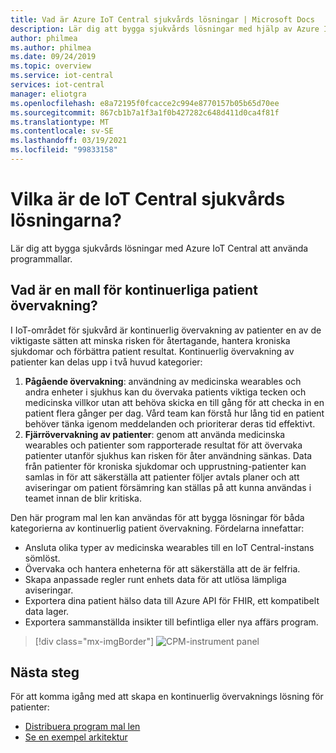 ```yaml
---
title: Vad är Azure IoT Central sjukvårds lösningar | Microsoft Docs
description: Lär dig att bygga sjukvårds lösningar med hjälp av Azure IoT Central programmallar.
author: philmea
ms.author: philmea
ms.date: 09/24/2019
ms.topic: overview
ms.service: iot-central
services: iot-central
manager: eliotgra
ms.openlocfilehash: e8a72195f0fcacce2c994e8770157b05b65d70ee
ms.sourcegitcommit: 867cb1b7a1f3a1f0b427282c648d411d0ca4f81f
ms.translationtype: MT
ms.contentlocale: sv-SE
ms.lasthandoff: 03/19/2021
ms.locfileid: "99833158"
---
```

# <a name="what-are-the-iot-central-healthcare-solutions"></a>Vilka är de IoT Central sjukvårds lösningarna?

Lär dig att bygga sjukvårds lösningar med Azure IoT Central att använda programmallar.

## <a name="what-is-continuous-patient-monitoring-template"></a>Vad är en mall för kontinuerliga patient övervakning?

I IoT-området för sjukvård är kontinuerlig övervakning av patienter en av de viktigaste sätten att minska risken för återtagande, hantera kroniska sjukdomar och förbättra patient resultat. Kontinuerlig övervakning av patienter kan delas upp i två huvud kategorier:

1. **Pågående övervakning**: användning av medicinska wearables och andra enheter i sjukhus kan du övervaka patients viktiga tecken och medicinska villkor utan att behöva skicka en till gång för att checka in en patient flera gånger per dag. Vård team kan förstå hur lång tid en patient behöver tänka igenom meddelanden och prioriterar deras tid effektivt.
1. **Fjärrövervakning av patienter**: genom att använda medicinska wearables och patienter som rapporterade resultat för att övervaka patienter utanför sjukhus kan risken för åter användning sänkas. Data från patienter för kroniska sjukdomar och upprustning-patienter kan samlas in för att säkerställa att patienter följer avtals planer och att aviseringar om patient försämring kan ställas på att kunna användas i teamet innan de blir kritiska.

Den här program mal len kan användas för att bygga lösningar för båda kategorierna av kontinuerlig patient övervakning. Fördelarna innefattar:

* Ansluta olika typer av medicinska wearables till en IoT Central-instans sömlöst.
* Övervaka och hantera enheterna för att säkerställa att de är felfria.
* Skapa anpassade regler runt enhets data för att utlösa lämpliga aviseringar.
* Exportera dina patient hälso data till Azure API för FHIR, ett kompatibelt data lager.
* Exportera sammanställda insikter till befintliga eller nya affärs program.

>[!div class="mx-imgBorder"] 
>![CPM-instrument panel](media/in-patient-dashboard.png)

## <a name="next-steps"></a>Nästa steg

För att komma igång med att skapa en kontinuerlig övervaknings lösning för patienter:

* [Distribuera program mal len](tutorial-continuous-patient-monitoring.md)
* [Se en exempel arkitektur](concept-continuous-patient-monitoring-architecture.md)